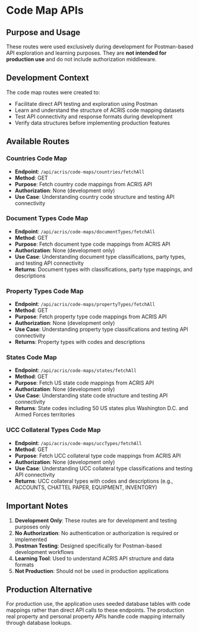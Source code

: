 # Code Map APIs

## Purpose and Usage

These routes were used exclusively during development for Postman-based API exploration and learning purposes. They are **not intended for production use** and do not include authorization middleware.

## Development Context

The code map routes were created to:

- Facilitate direct API testing and exploration using Postman
- Learn and understand the structure of ACRIS code mapping datasets
- Test API connectivity and response formats during development
- Verify data structures before implementing production features

## Available Routes

### Countries Code Map

- **Endpoint**: `/api/acris/code-maps/countries/fetchAll`
- **Method**: GET
- **Purpose**: Fetch country code mappings from ACRIS API
- **Authorization**: None (development only)
- **Use Case**: Understanding country code structure and testing API connectivity

### Document Types Code Map

- **Endpoint**: `/api/acris/code-maps/documentTypes/fetchAll`
- **Method**: GET
- **Purpose**: Fetch document type code mappings from ACRIS API
- **Authorization**: None (development only)
- **Use Case**: Understanding document type classifications, party types, and testing API connectivity
- **Returns**: Document types with classifications, party type mappings, and descriptions

### Property Types Code Map

- **Endpoint**: `/api/acris/code-maps/propertyTypes/fetchAll`
- **Method**: GET
- **Purpose**: Fetch property type code mappings from ACRIS API
- **Authorization**: None (development only)
- **Use Case**: Understanding property type classifications and testing API connectivity
- **Returns**: Property types with codes and descriptions

### States Code Map

- **Endpoint**: `/api/acris/code-maps/states/fetchAll`
- **Method**: GET
- **Purpose**: Fetch US state code mappings from ACRIS API
- **Authorization**: None (development only)
- **Use Case**: Understanding state code structure and testing API connectivity
- **Returns**: State codes including 50 US states plus Washington D.C. and Armed Forces territories

### UCC Collateral Types Code Map

- **Endpoint**: `/api/acris/code-maps/uccTypes/fetchAll`
- **Method**: GET
- **Purpose**: Fetch UCC collateral type code mappings from ACRIS API
- **Authorization**: None (development only)
- **Use Case**: Understanding UCC collateral type classifications and testing API connectivity
- **Returns**: UCC collateral types with codes and descriptions (e.g., ACCOUNTS, CHATTEL PAPER, EQUIPMENT, INVENTORY)

## Important Notes

1. **Development Only**: These routes are for development and testing purposes only
2. **No Authorization**: No authentication or authorization is required or implemented
3. **Postman Testing**: Designed specifically for Postman-based development workflows
4. **Learning Tool**: Used to understand ACRIS API structure and data formats
5. **Not Production**: Should not be used in production applications

## Production Alternative

For production use, the application uses seeded database tables with code mappings rather than direct API calls to these endpoints. The production real property and personal property APIs handle code mapping internally through database lookups.
